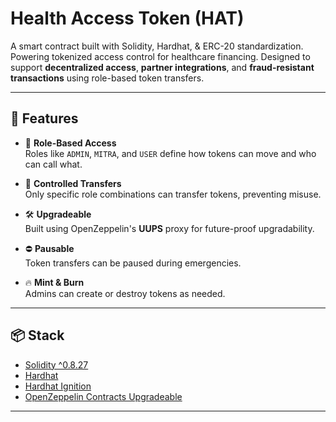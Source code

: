 # Health Access Token (HAT)

A smart contract built with Solidity, Hardhat, & ERC-20 standardization. Powering tokenized access control for healthcare financing. Designed to support **decentralized access**, **partner integrations**, and **fraud-resistant transactions** using role-based token transfers.

---

## 🚀 Features

- 🔐 **Role-Based Access**  
  Roles like `ADMIN`, `MITRA`, and `USER` define how tokens can move and who can call what.

- 💸 **Controlled Transfers**  
  Only specific role combinations can transfer tokens, preventing misuse.

- 🛠️ **Upgradeable**  
  Built using OpenZeppelin's **UUPS** proxy for future-proof upgradability.

- ⛔ **Pausable**  
  Token transfers can be paused during emergencies.

- 🔥 **Mint & Burn**  
  Admins can create or destroy tokens as needed.

---

## 📦 Stack

- [Solidity ^0.8.27](https://docs.soliditylang.org/)
- [Hardhat](https://hardhat.org/)
- [Hardhat Ignition](https://hardhat.org/hardhat-runner/plugins/nomicfoundation-hardhat-ignition)
- [OpenZeppelin Contracts Upgradeable](https://docs.openzeppelin.com/contracts/5.x/upgradeable)

---
